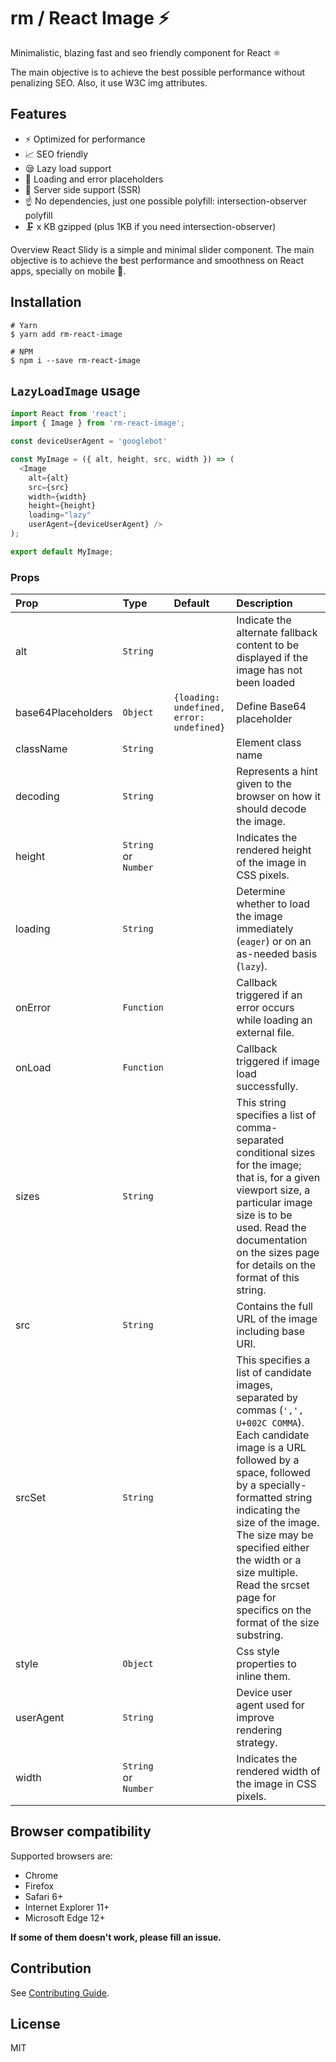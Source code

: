 # rm / React Image ⚡

Minimalistic, blazing fast and seo friendly component for React ⚛️

The main objective is to achieve the best possible performance without penalizing SEO. Also, it use W3C img attributes.

## Features
- ⚡️ Optimized for performance
- 📈 SEO friendly
- 😪 Lazy load support
- 🌇 Loading and error placeholders
- 🔁 Server side support (SSR)
- ☝ No dependencies, just one possible polyfill: intersection-observer polyfill
- 🗜️ x KB gzipped (plus 1KB if you need intersection-observer)

Overview
React Slidy is a simple and minimal slider component. The main objective is to achieve the best performance and smoothness on React apps, specially on mobile 📱.

## Installation
```
# Yarn
$ yarn add rm-react-image

# NPM
$ npm i --save rm-react-image
```

## `LazyLoadImage` usage

```javascript
import React from 'react';
import { Image } from 'rm-react-image';

const deviceUserAgent = 'googlebot'

const MyImage = ({ alt, height, src, width }) => (
  <Image
    alt={alt}
    src={src}
    width={width}
    height={height}
    loading="lazy"
    userAgent={deviceUserAgent} />
);

export default MyImage;
```

### Props

| Prop | Type | Default | Description |
|:---|:---|:---|:---|
| alt | `String` |  | Indicate the alternate fallback content to be displayed if the image has not been loaded |
| base64Placeholders | `Object` | `{loading: undefined, error: undefined}` | Define Base64 placeholder |
| className | `String` | | Element class name |
| decoding | `String` | | Represents a hint given to the browser on how it should decode the image. |
| height | `String` or `Number` | | Indicates the rendered height of the image in CSS pixels. |
| loading | `String` | | Determine whether to load the image immediately (`eager`) or on an as-needed basis (`lazy`). |
| onError | `Function` | | Callback triggered if an error occurs while loading an external file. |
| onLoad | `Function` | | Callback triggered if image load successfully. |
| sizes | `String` | | This string specifies a list of comma-separated conditional sizes for the image; that is, for a given viewport size, a particular image size is to be used. Read the documentation on the sizes page for details on the format of this string. |
| src | `String` |  | Contains the full URL of the image including base URI. |
| srcSet | `String` | | This specifies a list of candidate images, separated by commas (`',', U+002C COMMA`). Each candidate image is a URL followed by a space, followed by a specially-formatted string indicating the size of the image. The size may be specified either the width or a size multiple. Read the srcset page for specifics on the format of the size substring. |
| style | `Object` | | Css style properties to inline them. |
| userAgent | `String` | | Device user agent used for improve rendering strategy. |
| width | `String` or `Number` | | Indicates the rendered width of the image in CSS pixels. |
## Browser compatibility
Supported browsers are:

- Chrome
- Firefox
- Safari 6+
- Internet Explorer 11+
- Microsoft Edge 12+

**If some of them doesn't work, please fill an issue.**

## Contribution

See [Contributing Guide](https://github.com/rmoralp/rm-react-image/tree/main/.github/contributing.md).

## License

MIT